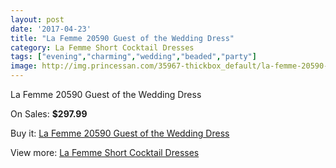 ```yaml
---
layout: post
date: '2017-04-23'
title: "La Femme 20590 Guest of the Wedding Dress"
category: La Femme Short Cocktail Dresses
tags: ["evening","charming","wedding","beaded","party"]
image: http://img.princessan.com/35967-thickbox_default/la-femme-20590-guest-of-the-wedding-dress.jpg
---
```

La Femme 20590 Guest of the Wedding Dress

On Sales: **$297.99**
<a href="https://www.princessan.com/en/16802-la-femme-20590-guest-of-the-wedding-dress.html"><amp-img layout="responsive" width="600" height="600" src="//img.princessan.com/35967-thickbox_default/la-femme-20590-guest-of-the-wedding-dress.jpg" alt="La Femme 20590 Guest of the Wedding Dress 0" /></a>
<a href="https://www.princessan.com/en/16802-la-femme-20590-guest-of-the-wedding-dress.html"><amp-img layout="responsive" width="600" height="600" src="//img.princessan.com/35968-thickbox_default/la-femme-20590-guest-of-the-wedding-dress.jpg" alt="La Femme 20590 Guest of the Wedding Dress 1" /></a>

Buy it: [La Femme 20590 Guest of the Wedding Dress](https://www.princessan.com/en/16802-la-femme-20590-guest-of-the-wedding-dress.html "La Femme 20590 Guest of the Wedding Dress")

View more: [La Femme Short Cocktail Dresses](https://www.princessan.com/en/140- "La Femme Short Cocktail Dresses")